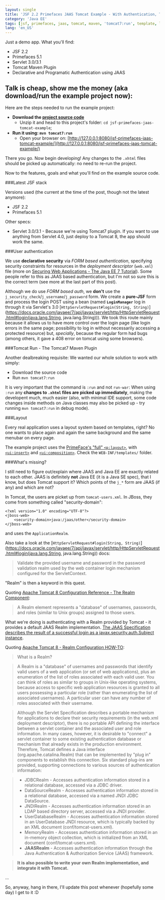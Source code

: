```yaml
---
layout: single
title: 'JSF 2.2 Primefaces JAAS Tomcat Example - With Authentication, Template Layout and Maven'
category: 'Java EE'
tags: [jsf, primefaces, jaas, tomcat, maven, 'tomcat7:run', template, layout]
lang: 'en_US'
---
```

Just a demo app. What you'll find:

- JSF 2.2
- Primefaces 5.1
- Servlet 3.0/3.1
- Tomcat Maven Plugin
- Declarative and Programatic Authentication using JAAS
<!--more-->

## Talk is cheap, show me the money (aka download/run the example project now):

Here are the steps needed to run the example project:

- **Download the [project source code](https://github.com/acdcjunior/acdcjunior-github-io-example-projects/archive/master.zip)**
  - Unzip it and head to this project's folder:  `cd jsf-primefaces-jaas-tomcat-example`;
- **Run it using: `mvn tomcat7:run`**
  - Open your browser on: [http://127.0.0.1:8080/jsf-primefaces-jaas-tomcat-example/](http://127.0.0.1:8080/jsf-primefaces-jaas-tomcat-example/)

There you go. Now begin developing! Any changes to the `.xhtml` files should be picked up automatically: no need to re-run the project.

Now to the features, goals and what you'll find on the example source code.

###Latest JSF stack

Versions used (the current at the time of the post, though not the latest anymore):

- JSF 2.2
- Primefaces 5.1

Other specs:

- Servlet 3.0/3.1 - Because we're using Tomcat7 plugin. If you want to use anything from Servlet 4.0, just deploy to a Tomcat 8, the app should work the same.


###User authentication

We use **declarative security** via *FORM based authentication*, specifying security constraints for resources in the *deployment descriptor* (`web.xml`) file (more on [Securing Web Applications - The Java EE 7 Tutorial](https://docs.oracle.com/javaee/7/tutorial/security-webtier002.htm)). Some people refer to this as JAAS based authentication, but I'm not so sure this is the correct term (see more at the last part of this post).

Although we do use *FORM based auth*, we **don't** use the `j_security_check`/`j_username`/`j_password` form. We create a **pure-JSF** form and process the login POST using a bean (named **`LoginManager`** log in through it via Servlet's 3.0 [`HttpServletRequest#login(String, String)`](https://docs.oracle.com/javaee/7/api/javax/servlet/http/HttpServletRequest.html#login(java.lang.String, java.lang.String))).
We took this route mainly because it allows us to have more control over the login page (like login errors in the same page; possibility to log in without necessarily accessing a protected resource) but, *specially*, because the regular form had bugs (among others, it gave a 408 error on tomcat using some browsers).


###Tomcat Run - The Tomcat7 Maven Plugin

Another dealbreaking requisite: We wanted our whole solution to work with simply:

- Download the source code
- Run `mvn tomcat7:run`

It is very important that the command is `:run` and not `run-war`: When using `:run` any **changes to `.xhtml` files are  picked up immediately**, making the developent much, much easier (also, with minimal IDE support, some code changes inside methods on Java classes may also be picked up - try running `mvn tomcat7:run` in debug mode).

###Layout

Every real application uses a layout system based on templates, right? No one wants to place again and again the same background and the same menubar on every page.

The example project uses the [PrimeFace's "full" `<p:layout>`](http://www.primefaces.org/showcase/ui/panel/layout/element.xhtml), with [`<ui:insert>`](https://docs.oracle.com/javaee/7/javaserver-faces-2-2/vdldocs-facelets/toc.htm) and [`<ui:composition>`](https://docs.oracle.com/javaee/7/javaserver-faces-2-2/vdldocs-facelets/ui/composition.html). Check the `WEB-INF/templates/` folder.



###What's missing?

I still need to figure out/explain where JAAS and Java EE are exactly related to each other. JAAS is definitely **not** Java EE (it is a Java SE spec), that I know, but does Tomcat support it? Which points of the `j_*` form are JAAS (if any) and which are not?

In Tomcat, the users are picket up from `tomcat-users.xml`. In JBoss, they come from something called "security-domain":

	<?xml version="1.0" encoding="UTF-8"?>
	<jboss-web>
	    <security-domain>java:/jaas/other</security-domain>
    </jboss-web>

and uses the `ApplicationRealm`.

Also take a look at the [`HttpServletRequest#login(String, String)`](https://docs.oracle.com/javaee/7/api/javax/servlet/http/HttpServletRequest.html#login(java.lang.String, java.lang.String)) docs:

> Validate the provided username and password in the password validation realm used by the web container login mechanism configured for the ServletContext.

"Realm" is then a keyword in this quest.

Quoting [Apache Tomcat 8 Configuration Reference - The Realm Component](http://tomcat.apache.org/tomcat-8.0-doc/config/realm.html):

> A Realm element represents a "database" of usernames, passwords, and roles (similar to Unix groups) assigned to those users.

What we're doing is authenticating with a Realm provided by Tomcat - it provides a default JAAS Realm implementation.
[The JAAS Specification describes the result of a successful login as a javax.security.auth.Subject instance](https://tomcat.apache.org/tomcat-8.0-doc/api/org/apache/catalina/realm/JAASRealm.html).

Quoting [Apache Tomcat 8 - Realm Configuration HOW-TO](http://tomcat.apache.org/tomcat-8.0-doc/realm-howto.html):

> What is a Realm?

> A Realm is a "database" of usernames and passwords that identify valid users of a web application (or set of web applications), plus an enumeration of the list of roles associated with each valid user. You can think of roles as similar to groups in Unix-like operating systems, because access to specific web application resources is granted to all users possessing a particular role (rather than enumerating the list of associated usernames). A particular user can have any number of roles associated with their username.

> Although the Servlet Specification describes a portable mechanism for applications to declare their security requirements (in the web.xml deployment descriptor), there is no portable API defining the interface between a servlet container and the associated user and role information. In many cases, however, it is desirable to "connect" a servlet container to some existing authentication database or mechanism that already exists in the production environment. Therefore, Tomcat defines a Java interface (org.apache.catalina.Realm) that can be implemented by "plug in" components to establish this connection. Six standard plug-ins are provided, supporting connections to various sources of authentication information:

> - JDBCRealm - Accesses authentication information stored in a relational database, accessed via a JDBC driver.
> - DataSourceRealm - Accesses authentication information stored in a relational database, accessed via a named JNDI JDBC DataSource.
> - JNDIRealm - Accesses authentication information stored in an LDAP based directory server, accessed via a JNDI provider.
> - UserDatabaseRealm - Accesses authentication information stored in an UserDatabase JNDI resource, which is typically backed by an XML document (conf/tomcat-users.xml).
> - MemoryRealm - Accesses authentication information stored in an in-memory object collection, which is initialized from an XML document (conf/tomcat-users.xml).
> - **JAASRealm** - Accesses authentication information through the Java Authentication & Authorization Service (JAAS) framework.

> **It is also possible to write your own Realm implementation, and integrate it with Tomcat.**

...

So, anyway, hang in there, I'll update this post whenever (hopefully some day) I get to it :D
